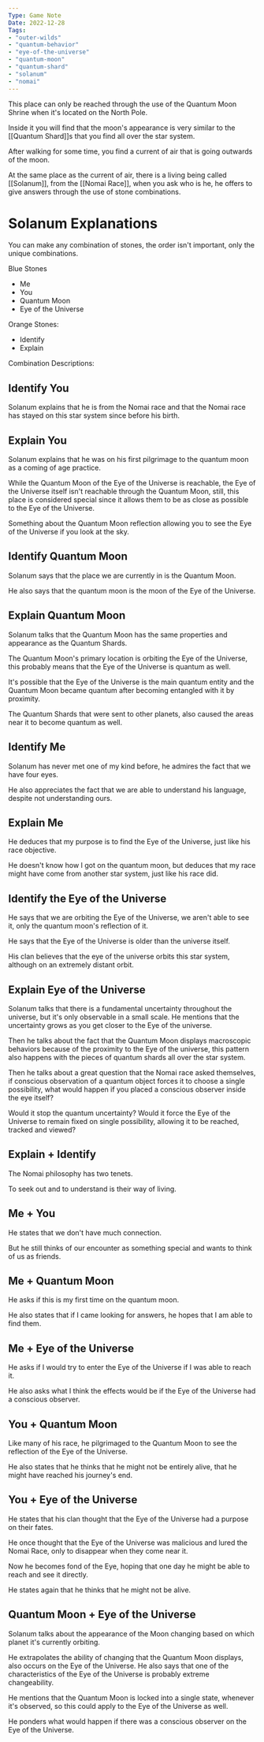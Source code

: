 ```yaml
---
Type: Game Note
Date: 2022-12-28
Tags:
- "outer-wilds"
- "quantum-behavior"
- "eye-of-the-universe"
- "quantum-moon"
- "quantum-shard"
- "solanum"
- "nomai"
---
```

This place can only be reached through the use of the Quantum Moon Shrine when it's located on the North Pole.

Inside it you will find that the moon's appearance is very similar to the [[Quantum Shard]]s that you find all over the star system.

After walking for some time, you find a current of air that is going outwards of the moon.

At the same place as the current of air, there is a living being called [[Solanum]], from the [[Nomai Race]], when you ask who is he, he offers to give answers through the use of stone combinations.

# Solanum Explanations

You can make any combination of stones, the order isn't important, only the unique combinations.

Blue Stones
- Me
- You
- Quantum Moon
- Eye of the Universe

Orange Stones:
- Identify
- Explain

Combination Descriptions:

## Identify You

Solanum explains that he is from the Nomai race and that the Nomai race has stayed on this star system since before his birth.

## Explain You

Solanum explains that he was on his first pilgrimage to the quantum moon as a coming of age practice. 

While the Quantum Moon of the Eye of the Universe is reachable, the Eye of the Universe itself isn't reachable through the Quantum Moon, still, this place is considered special since it allows them to be as close as possible to the Eye of the Universe.

Something about the Quantum Moon reflection allowing you to see the Eye of the Universe if you look at the sky.


## Identify Quantum Moon

Solanum says that the place we are currently in is the Quantum Moon.

He also says that the quantum moon is the moon of the Eye of the Universe.

## Explain Quantum Moon

Solanum talks that the Quantum Moon has the same properties and appearance as the Quantum Shards.

The Quantum Moon's primary location is orbiting the Eye of the Universe, this probably means that the Eye of the Universe is quantum as well.

It's possible that the Eye of the Universe is the main quantum entity and the Quantum Moon became quantum after becoming entangled with it by proximity.

The Quantum Shards that were sent to other planets, also caused the areas near it to become quantum as well.

## Identify Me

Solanum has never met one of my kind before, he admires the fact that we have four eyes.

He also appreciates the fact that we are able to understand his language, despite not understanding ours.

## Explain Me

He deduces that my purpose is to find the Eye of the Universe, just like his race objective.

He doesn't know how I got on the quantum moon, but deduces that my race might have come from another star system, just like his race did.

## Identify the Eye of the Universe

He says that we are orbiting the Eye of the Universe, we aren't able to see it, only the quantum moon's reflection of it. 

He says that the Eye of the Universe is older than the universe itself.

His clan believes that the eye of the universe orbits this star system, although on an extremely distant orbit.

## Explain Eye of the Universe

Solanum talks that there is a fundamental uncertainty throughout the universe, but it's only observable in a small scale. He mentions that the uncertainty grows as you get closer to the Eye of the universe.

Then he talks about the fact that the Quantum Moon displays macroscopic behaviors because of the proximity to the Eye of the universe, this pattern also happens with the pieces of quantum shards all over the star system.

Then he talks about a great question that the Nomai race asked themselves, if conscious observation of a quantum object forces it to choose a single possibility, what would happen if you placed a conscious observer inside the eye itself?

Would it stop the quantum uncertainty? Would it force the Eye of the Universe to remain fixed on single possibility, allowing it to be reached, tracked and viewed?

## Explain + Identify

The Nomai philosophy has two tenets. 

To seek out and to understand is their way of living.

## Me + You

He states that we don't have much connection.

But he still thinks of our encounter as something special and wants to think of us as friends.

## Me + Quantum Moon

He asks if this is my first time on the quantum moon.

He also states that if I came looking for answers, he hopes that I am able to find them.

## Me + Eye of the Universe

He asks if I would try to enter the Eye of the Universe if I was able to reach it.

He also asks what I think the effects would be if the Eye of the Universe had a conscious observer.

## You + Quantum Moon

Like many of his race, he pilgrimaged to the Quantum Moon to see the reflection of the Eye of the Universe.

He also states that he thinks that he might not be entirely alive, that he might have reached his journey's end.

## You + Eye of the Universe

He states that his clan thought that the Eye of the Universe had a purpose on their fates.

He once thought that the Eye of the Universe was malicious and lured the Nomai Race, only to disappear when they come near it.

Now he becomes fond of the Eye, hoping that one day he might be able to reach and see it directly.

He states again that he thinks that he might not be alive.

## Quantum Moon + Eye of the Universe

Solanum talks about the appearance of the Moon changing based on which planet it's currently orbiting.

He extrapolates the ability of changing that the Quantum Moon displays, also occurs on the Eye of the Universe. He also says that one of the characteristics of the Eye of the Universe is probably extreme changeability.

He mentions that the Quantum Moon is locked into a single state, whenever it's observed, so this could apply to the Eye of the Universe as well.

He ponders what would happen if there was a conscious observer on the Eye of the Universe.

